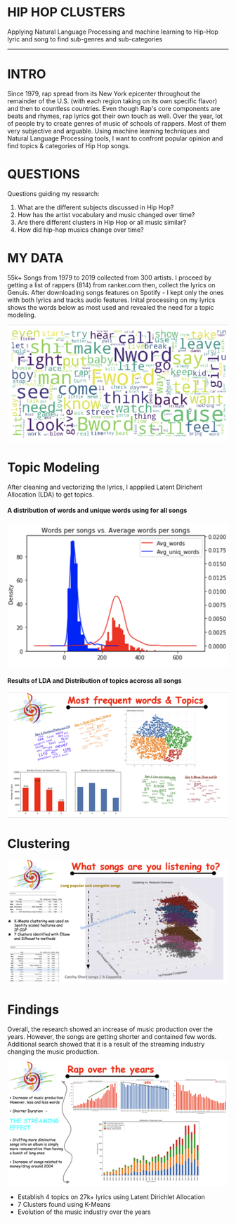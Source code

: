 # HIP HOP CLUSTERS
Applying Natural Language Processing and machine learning to Hip-Hop lyric and song to find sub-genres and sub-categories
________________________________________________________________________________________________________________

# INTRO

Since 1979, rap spread from its New York epicenter throughout the remainder of the U.S. (with each region taking on its own specific flavor) and then to countless countries. Even though Rap's core components are beats and rhymes, rap lyrics got their own touch as well. Over the year, lot of people try to create genres of music of schools of rappers. Most of them very subjective and arguable. Using machine learning techniques and Natural Language Processing tools, I want to confront popular opinion and find topics & categories of Hip Hop songs.


# QUESTIONS
Questions guiding my research:

1. What are the different subjects discussed in Hip Hop?
2. How has the artist vocabulary and music changed over time?
3. Are there different clusters in Hip Hop or all music similar?
4. How did hip-hop musics change over time?

# MY DATA
55k+ Songs from 1979 to 2019 collected from 300 artists. I proceed by getting a list of rappers (814) from ranker.com then, collect the lyrics on Genuis.
After downloading songs features on Spotify - I kept only the ones with both lyrics and tracks audio features. Inital processing on my lyrics shows the words below as most used and revealed the need for a topic modeling.

![word cloud](Pics-Graphs/wordcloud_all_lyrics.png)

# Topic Modeling
After cleaning and vectorizing the lyrics, I appplied Latent Dirichent Allocation (LDA) to get topics.

#### A distribution of words and unique words using for all songs
![wordsvsunique](Pics-Graphs/wordsvsuniq.png)

#### Results of LDA and Distribution of topics accross all songs
![from slide](Pics-Graphs/freq_words_topics.png)

# Clustering
![Cluster Slide](Pics-Graphs/Clustering.png)

# Findings
Overall, the research showed an increase of music production over the years. However, the songs are getting shorter and contained few words. 
Additional search showed that it is a result of the streaming industry changing the music production.

![slide_evolution_hip_hop](Pics-Graphs/Evolution_Hip_Hop.png)

- Establish 4 topics on 27k+ lyrics using Latent Dirichlet Allocation
- 7 Clusters found using K-Means
- Evolution of the music industry over the years




